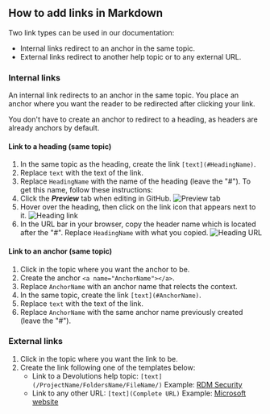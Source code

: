 ## How to add links in Markdown

Two link types can be used in our documentation: 
* Internal links redirect to an anchor in the same topic.
* External links redirect to another help topic or to any external URL.

### Internal links

An internal link redirects to an anchor in the same topic. You place an anchor where you want the reader to be redirected after clicking your link.  

You don't have to create an anchor to redirect to a heading, as headers are already anchors by default.

#### Link to a heading (same topic)

1. In the same topic as the heading, create the link `[text](#HeadingName)`.
1. Replace `text` with the text of the link.
1. Replace `HeadingName` with the name of the heading (leave the "#"). To get this name, follow these instructions:
  1. Click the ***Preview*** tab when editing in GitHub.
![Preview tab](https://webdevolutions.azureedge.net/docs/common/GitHub_contribute_previewtab.png)  
  1. Hover over the heading, then click on the link icon that appears next to it.
![Heading link](https://webdevolutions.azureedge.net/docs/common/GitHub_contribute_linkicon.png)  
  1. In the URL bar in your browser, copy the header name which is located after the "#". Replace `HeadingName` with what you copied.
![Heading URL](https://webdevolutions.azureedge.net/docs/common/GitHub_contribute_headingURL.png)  

#### Link to an anchor (same topic)

1. Click in the topic where you want the anchor to be.
1. Create the anchor `<a name="AnchorName"></a>`.
1. Replace `AnchorName` with an anchor name that relects the context.
1. In the same topic, create the link `[text](#AnchorName)`.
1. Replace `text` with the text of the link.
1. Replace `AnchorName` with the same anchor name previously created (leave the "#").

### External links

1. Click in the topic where you want the link to be.
1. Create the link following one of the templates below:
    * Link to a Devolutions help topic: `[text](/ProjectName/FoldersName/FileName/)`
      Example: [RDM Security](/rdm/windows/overview/security/)
    * Link to any other URL: `[text](Complete URL)`
      Example: [Microsoft website](https://www.microsoft.com/)
